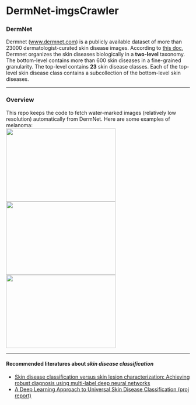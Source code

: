 # DermNet-imgsCrawler
### DermNet
Dermnet (www.dermnet.com) is a publicly available dataset of more than 23000 dermatologist-curated skin disease images. According to [this doc](https://pdfs.semanticscholar.org/af34/fc0aebff011b56ede8f46ca0787cfb1324ac.pdf), Dermnet organizes the skin diseases biologically in a **two-level** taxonomy. The bottom-level contains more than 600 skin diseases in a fine-grained granularity. The top-level contains **23** skin disease classes. Each of the top-level skin disease class contains a subcollection of the bottom-level skin diseases.

--------------------------------------------------------------------------
### Overview
This repo keeps the code to fetch water-marked images (relatively low resolution) automatically from DermNet. Here are some examples of melanoma:<br>
<img src="http://119.29.151.114/nevus-spilus-1.jpg" width="300" height="200">
<img src="http://119.29.151.114/nevus-spilus-2.jpg" width="300" height="200">
<img src="http://119.29.151.114/nevus-spilus-3.jpg" width="300" height="200">

--------------------------------------------------------------------------
#### Recommended literatures about *skin disease classification*
- [Skin disease classification versus skin lesion characterization: Achieving robust diagnosis using multi-label deep neural networks](https://ieeexplore.ieee.org/document/7899659/)
- [A Deep Learning Approach to Universal Skin Disease Classification (proj report)](https://pdfs.semanticscholar.org/af34/fc0aebff011b56ede8f46ca0787cfb1324ac.pdf)
